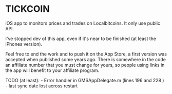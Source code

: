 #  TICKCOIN
iOS app to monitors prices and trades on Localbitcoins.
It only use public API.

I've stopped dev of this app, even if it's near to be finished (at least the iPhones version).

Feel free to end the work and to push it on the App Store, a first version was accepted when published some years ago.
There is somewhere in the code an affiliate number that you must change for yours, so people using links in the app will benefit to your affiliate program.

TODO (at least):
    - Error handler in GMSAppDelegate.m (lines 196 and 228 )
    - last sync date lost across restart

